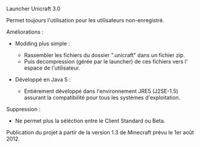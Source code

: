 Launcher Unicraft 3.0

Permet toujours l'utilisation pour les utilisateurs non-enregistré.

Améliorations :

- Modding plus simple :
	- Rassembler les fichiers du  dossier ".unicraft" dans un fichier zip.
	- Puis decompression (gérée par le launcher) de ces fichiers vers l' espace de l'utilisateur.
	
- Développé en Java 5 :
	- Entiérement développé dans l'environnement JRE5 (J2SE-1.5) assurant la compatibilité pour tous les systèmes d'exploitation.

Suppression :

- Ne permet plus la séléction entre le Client Standard ou Beta.

Publication du projet à partir de la version 1.3 de Minecraft prévu le 1er août 2012.